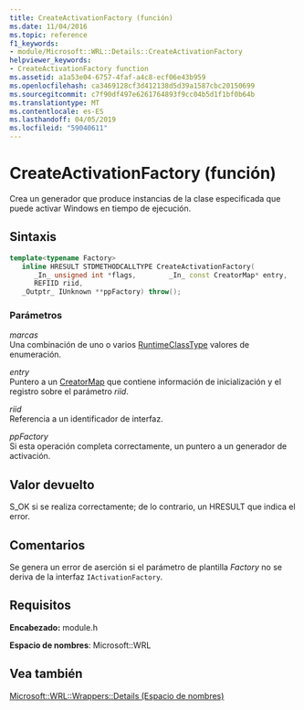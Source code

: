 ```yaml
---
title: CreateActivationFactory (función)
ms.date: 11/04/2016
ms.topic: reference
f1_keywords:
- module/Microsoft::WRL::Details::CreateActivationFactory
helpviewer_keywords:
- CreateActivationFactory function
ms.assetid: a1a53e04-6757-4faf-a4c8-ecf06e43b959
ms.openlocfilehash: ca3469128cf3d412138d5d39a1587cbc20150699
ms.sourcegitcommit: c7f90df497e6261764893f9cc04b5d1f1bf0b64b
ms.translationtype: MT
ms.contentlocale: es-ES
ms.lasthandoff: 04/05/2019
ms.locfileid: "59040611"
---
```

# <a name="createactivationfactory-function"></a>CreateActivationFactory (función)

Crea un generador que produce instancias de la clase especificada que puede activar Windows en tiempo de ejecución.

## <a name="syntax"></a>Sintaxis

```cpp
template<typename Factory>
   inline HRESULT STDMETHODCALLTYPE CreateActivationFactory(
      _In_ unsigned int *flags,        _In_ const CreatorMap* entry,
      REFIID riid,
   _Outptr_ IUnknown **ppFactory) throw();
```

### <a name="parameters"></a>Parámetros

*marcas*<br/>
Una combinación de uno o varios [RuntimeClassType](runtimeclasstype-enumeration.md) valores de enumeración.

*entry*<br/>
Puntero a un [CreatorMap](creatormap-structure.md) que contiene información de inicialización y el registro sobre el parámetro *riid*.

*riid*<br/>
Referencia a un identificador de interfaz.

*ppFactory*<br/>
Si esta operación completa correctamente, un puntero a un generador de activación.

## <a name="return-value"></a>Valor devuelto

S_OK si se realiza correctamente; de lo contrario, un HRESULT que indica el error.

## <a name="remarks"></a>Comentarios

Se genera un error de aserción si el parámetro de plantilla *Factory* no se deriva de la interfaz `IActivationFactory`.

## <a name="requirements"></a>Requisitos

**Encabezado:** module.h

**Espacio de nombres**: Microsoft::WRL

## <a name="see-also"></a>Vea también

[Microsoft::WRL::Wrappers::Details (Espacio de nombres)](microsoft-wrl-wrappers-details-namespace.md)